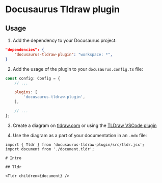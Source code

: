 # Docusaurus Tldraw plugin

## Usage

1. Add the dependency to your Docusaurus project:

```json
"dependencies": {
    "docusaurus-tldraw-plugin": "workspace: *",
}
```

2. Add the usage of the plugin to your `docusaurus.config.ts` file:

```javascript
const config: Config = {
    // ...

	plugins: [
		'docusaurus-tldraw-plugin',	
	],

    // ...
};
```

3. Create a diagram on [tldraw.com](https://tldraw.com) or using the [TLDraw VSCode plugin](https://marketplace.visualstudio.com/items?itemName=tldraw-org.tldraw-vscode)

4. Use the diagram as a part of your documentation in an `.mdx` file:

```mdx
import { Tldr } from 'docusaurus-tldraw-plugin/src/tldr.jsx';
import document from './document.tldr';

# Intro

## Tldr

<Tldr children={document} />
```
